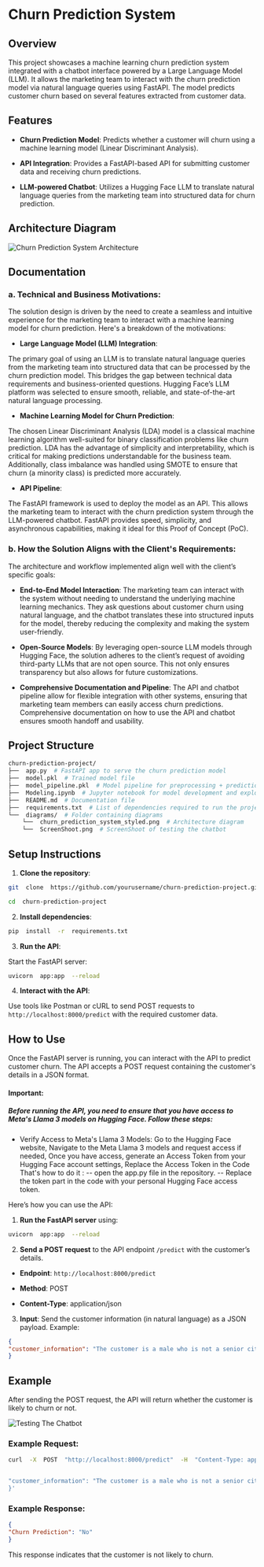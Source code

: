 
  

  

# Churn Prediction System

  

  

## Overview

  

This project showcases a machine learning churn prediction system integrated with a chatbot interface powered by a Large Language Model (LLM). It allows the marketing team to interact with the churn prediction model via natural language queries using FastAPI. The model predicts customer churn based on several features extracted from customer data.

  

  

## Features

  

-  **Churn Prediction Model**: Predicts whether a customer will churn using a machine learning model (Linear Discriminant Analysis).

  

-  **API Integration**: Provides a FastAPI-based API for submitting customer data and receiving churn predictions.

  

-  **LLM-powered Chatbot**: Utilizes a Hugging Face LLM to translate natural language queries from the marketing team into structured data for churn prediction.

  

  

## Architecture Diagram

  

![Churn Prediction System Architecture](diagrams/churn_prediction_system_styled.png)

  

  

## Documentation

  

  

### a. Technical and Business Motivations:

  

The solution design is driven by the need to create a seamless and intuitive experience for the marketing team to interact with a machine learning model for churn prediction. Here's a breakdown of the motivations:

  

  

-  **Large Language Model (LLM) Integration**:

  

The primary goal of using an LLM is to translate natural language queries from the marketing team into structured data that can be processed by the churn prediction model. This bridges the gap between technical data requirements and business-oriented questions. Hugging Face’s LLM platform was selected to ensure smooth, reliable, and state-of-the-art natural language processing.

  

  

-  **Machine Learning Model for Churn Prediction**:

  

The chosen Linear Discriminant Analysis (LDA) model is a classical machine learning algorithm well-suited for binary classification problems like churn prediction. LDA has the advantage of simplicity and interpretability, which is critical for making predictions understandable for the business team. Additionally, class imbalance was handled using SMOTE to ensure that churn (a minority class) is predicted more accurately.

  

  

-  **API Pipeline**:

  

The FastAPI framework is used to deploy the model as an API. This allows the marketing team to interact with the churn prediction system through the LLM-powered chatbot. FastAPI provides speed, simplicity, and asynchronous capabilities, making it ideal for this Proof of Concept (PoC).

  

  

### b. How the Solution Aligns with the Client's Requirements:

  

The architecture and workflow implemented align well with the client’s specific goals:

  

  

-  **End-to-End Model Interaction**: The marketing team can interact with the system without needing to understand the underlying machine learning mechanics. They ask questions about customer churn using natural language, and the chatbot translates these into structured inputs for the model, thereby reducing the complexity and making the system user-friendly.

  

  

-  **Open-Source Models**: By leveraging open-source LLM models through Hugging Face, the solution adheres to the client’s request of avoiding third-party LLMs that are not open source. This not only ensures transparency but also allows for future customizations.

  

  

-  **Comprehensive Documentation and Pipeline**: The API and chatbot pipeline allow for flexible integration with other systems, ensuring that marketing team members can easily access churn predictions. Comprehensive documentation on how to use the API and chatbot ensures smooth handoff and usability.

  

  

## Project Structure

  

```bash 
churn-prediction-project/
├──  app.py  # FastAPI app to serve the churn prediction model
├──  model.pkl  # Trained model file 
├──  model_pipeline.pkl  # Model pipeline for preprocessing + prediction
├──  Modeling.ipynb  # Jupyter notebook for model development and exploration
├──  README.md  # Documentation file 
├──  requirements.txt  # List of dependencies required to run the project
└──  diagrams/  # Folder containing diagrams
	└──  churn_prediction_system_styled.png  # Architecture diagram
	└──  ScreenShoot.png  # ScreenShoot of testing the chatbot
```

  

  

## Setup Instructions

  

  

1.  **Clone the repository**:

  

```bash
git  clone  https://github.com/yourusername/churn-prediction-project.git

cd  churn-prediction-project
```

  

  

2.  **Install dependencies**:

  

```bash
pip  install  -r  requirements.txt
```

  

  

3.  **Run the API**:

  

Start the FastAPI server:

  

```bash
uvicorn  app:app  --reload
```

  

  

4.  **Interact with the API**:

  

Use tools like Postman or cURL to send POST requests to `http://localhost:8000/predict` with the required customer data.

  

  

## How to Use

  
  

Once the FastAPI server is running, you can interact with the API to predict customer churn. The API accepts a POST request containing the customer's details in a JSON format.

####  Important:
#####  Before running the API, you need to ensure that you have access to Meta's Llama 3 models on Hugging Face. Follow these steps:
- Verify Access to Meta's Llama 3 Models: Go to the Hugging Face website, Navigate to the Meta Llama 3 models and request access if needed, Once you have access, generate an Access Token from your Hugging Face account settings, Replace the Access Token in the Code That's how to do it :
-- open the app.py file in the repository.
-- Replace the token part in the code with your personal Hugging Face access token.

  

Here’s how you can use the API:

  

  

1.  **Run the FastAPI server** using:

  

```bash
uvicorn  app:app  --reload 
```

  

  

2.  **Send a POST request** to the API endpoint `/predict` with the customer’s details.

  

  

-  **Endpoint**: `http://localhost:8000/predict`

  

-  **Method**: POST

  

-  **Content-Type**: application/json

  

  

3.  **Input**: Send the customer information (in natural language) as a JSON payload. Example:

  

```json
{
"customer_information": "The customer is a male who is not a senior citizen. He has been with the company for 45 months. The customer is not married and has no dependents. He does not have phone service but uses a dual-line connection. His internet service provider is DSL. The customer has online security enabled, does not have online backup, but has device protection. He receives technical support but does not subscribe to streaming TV or streaming movies. The customer has a one-year contract and does not use paperless billing. He pays through bank transfer (automatic). His monthly charges are 42.3 and his total charges so far are 1840.75."
}
```

  

  

## Example

  

  

After sending the POST request, the API will return whether the customer is likely to churn or not.

![Testing The Chatbot](diagrams/ScreenShoot.png)

  

### Example Request:

  

```bash
curl  -X  POST  "http://localhost:8000/predict"  -H  "Content-Type: application/json"  -d  '{


"customer_information": "The customer is a male who is not a senior citizen. He has been with the company for 45 months. The customer is not married and has no dependents. He does not have phone service but uses a dual-line connection. His internet service provider is DSL. The customer has online security enabled, does not have online backup, but has device protection. He receives technical support but does not subscribe to streaming TV or streaming movies. The customer has a one-year contract and does not use paperless billing. He pays through bank transfer (automatic). His monthly charges are 42.3 and his total charges so far are 1840.75."
}'
```

  

  

### Example Response:

  

```json
{
"Churn Prediction": "No"
}
```

  

  

This response indicates that the customer is not likely to churn.
